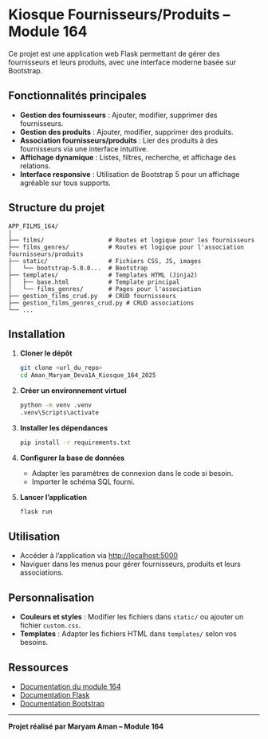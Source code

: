 # Kiosque Fournisseurs/Produits – Module 164

Ce projet est une application web Flask permettant de gérer des fournisseurs et leurs produits, avec une interface moderne basée sur Bootstrap.

## Fonctionnalités principales

- **Gestion des fournisseurs** : Ajouter, modifier, supprimer des fournisseurs.
- **Gestion des produits** : Ajouter, modifier, supprimer des produits.
- **Association fournisseurs/produits** : Lier des produits à des fournisseurs via une interface intuitive.
- **Affichage dynamique** : Listes, filtres, recherche, et affichage des relations.
- **Interface responsive** : Utilisation de Bootstrap 5 pour un affichage agréable sur tous supports.

## Structure du projet

```
APP_FILMS_164/
│
├── films/                  # Routes et logique pour les fournisseurs
├── films_genres/           # Routes et logique pour l'association fournisseurs/produits
├── static/                 # Fichiers CSS, JS, images
│   └── bootstrap-5.0.0...  # Bootstrap
├── templates/              # Templates HTML (Jinja2)
│   ├── base.html           # Template principal
│   └── films_genres/       # Pages pour l'association
├── gestion_films_crud.py   # CRUD fournisseurs
├── gestion_films_genres_crud.py # CRUD associations
└── ...
```

## Installation

1. **Cloner le dépôt**
   ```bash
   git clone <url_du_repo>
   cd Aman_Maryam_Deva1A_Kiosque_164_2025
   ```

2. **Créer un environnement virtuel**
   ```bash
   python -m venv .venv
   .venv\Scripts\activate
   ```

3. **Installer les dépendances**
   ```bash
   pip install -r requirements.txt
   ```

4. **Configurer la base de données**
   - Adapter les paramètres de connexion dans le code si besoin.
   - Importer le schéma SQL fourni.

5. **Lancer l’application**
   ```bash
   flask run
   ```

## Utilisation

- Accéder à l’application via [http://localhost:5000](http://localhost:5000)
- Naviguer dans les menus pour gérer fournisseurs, produits et leurs associations.

## Personnalisation

- **Couleurs et styles** : Modifier les fichiers dans `static/` ou ajouter un fichier `custom.css`.
- **Templates** : Adapter les fichiers HTML dans `templates/` selon vos besoins.

## Ressources

- [Documentation du module 164](https://info164.github.io/doc164ver1/index.html)
- [Documentation Flask](https://flask.palletsprojects.com/)
- [Documentation Bootstrap](https://getbootstrap.com/)

---

**Projet réalisé par Maryam Aman – Module 164**
